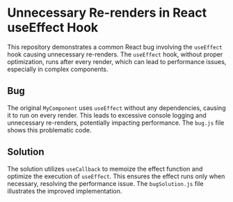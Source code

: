 # Unnecessary Re-renders in React useEffect Hook

This repository demonstrates a common React bug involving the `useEffect` hook causing unnecessary re-renders.  The `useEffect` hook, without proper optimization, runs after every render, which can lead to performance issues, especially in complex components.

## Bug

The original `MyComponent` uses `useEffect` without any dependencies, causing it to run on every render. This leads to excessive console logging and unnecessary re-renders, potentially impacting performance.  The `bug.js` file shows this problematic code.

## Solution

The solution utilizes `useCallback` to memoize the effect function and optimize the execution of `useEffect`. This ensures the effect runs only when necessary, resolving the performance issue. The `bugSolution.js` file illustrates the improved implementation.